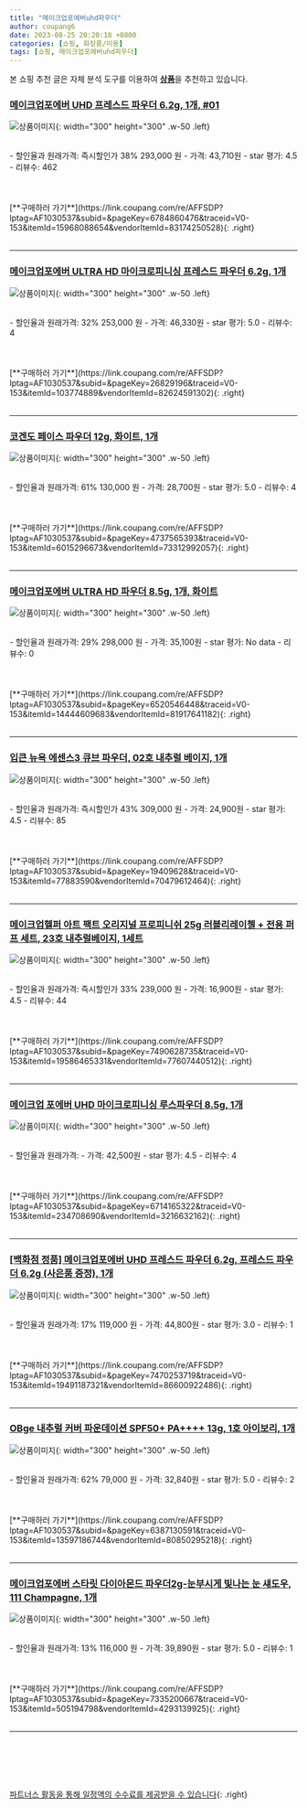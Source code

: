 ```yaml
---
title: "메이크업포에버uhd파우더"
author: coupang6
date: 2023-08-25 20:20:18 +0800
categories: [쇼핑, 화장품/미용]
tags: [쇼핑, 메이크업포에버uhd파우더]
---
```


본 쇼핑 추천 글은 자체 분석 도구를 이용하여 [**상품**](https://link.coupang.com/a/bao1ui)을 추천하고 있습니다.

### [메이크업포에버 UHD 프레스드 파우더 6.2g, 1개, #01](https://link.coupang.com/re/AFFSDP?lptag=AF1030537&subid=&pageKey=6784860476&traceid=V0-153&itemId=15968088654&vendorItemId=83174250528)

![상품이미지](https://thumbnail7.coupangcdn.com/thumbnails/remote/230x230ex/image/vendor_inventory/0eea/543750f3625aee708a34aa6e73314203e4ff35a5afccaded6352c7943d90.JPG){: width="300" height="300" .w-50 .left}


<br>
- 할인율과 원래가격: 즉시할인가 38%  293,000   원
- 가격: 43,710원
- star 평가: 4.5
- 리뷰수: 462
<br>
<br>
<br>
<br>
[**구매하러 가기**](https://link.coupang.com/re/AFFSDP?lptag=AF1030537&subid=&pageKey=6784860476&traceid=V0-153&itemId=15968088654&vendorItemId=83174250528){: .right}
<br>
<br>

---

### [메이크업포에버 ULTRA HD 마이크로피니싱 프레스드 파우더 6.2g, 1개](https://link.coupang.com/re/AFFSDP?lptag=AF1030537&subid=&pageKey=26829196&traceid=V0-153&itemId=103774889&vendorItemId=82624591302)

![상품이미지](https://thumbnail7.coupangcdn.com/thumbnails/remote/230x230ex/image/vendor_inventory/38e0/bfe95aac8b91e9bc9de9b0330532bcec1c905f6ba1401220db5e7f3b3eba.jpg){: width="300" height="300" .w-50 .left}


<br>
- 할인율과 원래가격: 32%  253,000   원
- 가격: 46,330원
- star 평가: 5.0
- 리뷰수: 4
<br>
<br>
<br>
<br>
[**구매하러 가기**](https://link.coupang.com/re/AFFSDP?lptag=AF1030537&subid=&pageKey=26829196&traceid=V0-153&itemId=103774889&vendorItemId=82624591302){: .right}
<br>
<br>

---

### [코겐도 페이스 파우더 12g, 화이트, 1개](https://link.coupang.com/re/AFFSDP?lptag=AF1030537&subid=&pageKey=4737565393&traceid=V0-153&itemId=6015296673&vendorItemId=73312992057)

![상품이미지](https://thumbnail7.coupangcdn.com/thumbnails/remote/230x230ex/image/retail/images/1748502664231978-c9aa7838-38fb-420e-b8a1-62e0b1a438ab.jpg){: width="300" height="300" .w-50 .left}


<br>
- 할인율과 원래가격: 61%  130,000   원
- 가격: 28,700원
- star 평가: 5.0
- 리뷰수: 4
<br>
<br>
<br>
<br>
[**구매하러 가기**](https://link.coupang.com/re/AFFSDP?lptag=AF1030537&subid=&pageKey=4737565393&traceid=V0-153&itemId=6015296673&vendorItemId=73312992057){: .right}
<br>
<br>

---

### [메이크업포에버 ULTRA HD 파우더 8.5g, 1개, 화이트](https://link.coupang.com/re/AFFSDP?lptag=AF1030537&subid=&pageKey=6520546448&traceid=V0-153&itemId=14444609683&vendorItemId=81917641182)

![상품이미지](https://thumbnail8.coupangcdn.com/thumbnails/remote/230x230ex/image/vendor_inventory/31a7/c95f21471d43c76218dca943e65c29f2e4a275bdd5e4fb9f322eecfe7849.JPG){: width="300" height="300" .w-50 .left}


<br>
- 할인율과 원래가격: 29%  298,000   원
- 가격: 35,100원
- star 평가: No data
- 리뷰수: 0
<br>
<br>
<br>
<br>
[**구매하러 가기**](https://link.coupang.com/re/AFFSDP?lptag=AF1030537&subid=&pageKey=6520546448&traceid=V0-153&itemId=14444609683&vendorItemId=81917641182){: .right}
<br>
<br>

---

### [입큰 뉴욕 에센스3 큐브 파우더, 02호 내추럴 베이지, 1개](https://link.coupang.com/re/AFFSDP?lptag=AF1030537&subid=&pageKey=19409628&traceid=V0-153&itemId=77883590&vendorItemId=70479612464)

![상품이미지](https://thumbnail8.coupangcdn.com/thumbnails/remote/230x230ex/image/vendor_inventory/73ae/548b82991253886b19d5f3a46337a6aab34ebd3eb665ea0f75113e06dc63.jpg){: width="300" height="300" .w-50 .left}


<br>
- 할인율과 원래가격: 즉시할인가 43%  309,000   원
- 가격: 24,900원
- star 평가: 4.5
- 리뷰수: 85
<br>
<br>
<br>
<br>
[**구매하러 가기**](https://link.coupang.com/re/AFFSDP?lptag=AF1030537&subid=&pageKey=19409628&traceid=V0-153&itemId=77883590&vendorItemId=70479612464){: .right}
<br>
<br>

---

### [메이크업헬퍼 아트 팩트 오리지널 프로피니쉬 25g 러블리레이첼 + 전용 퍼프 세트, 23호 내추럴베이지, 1세트](https://link.coupang.com/re/AFFSDP?lptag=AF1030537&subid=&pageKey=7490628735&traceid=V0-153&itemId=19586465331&vendorItemId=77607440512)

![상품이미지](https://thumbnail7.coupangcdn.com/thumbnails/remote/230x230ex/image/retail/images/2937943613605661-229b756c-cc17-40a8-b185-d0b9c2d5741e.jpg){: width="300" height="300" .w-50 .left}


<br>
- 할인율과 원래가격: 즉시할인가 33%  239,000   원
- 가격: 16,900원
- star 평가: 4.5
- 리뷰수: 44
<br>
<br>
<br>
<br>
[**구매하러 가기**](https://link.coupang.com/re/AFFSDP?lptag=AF1030537&subid=&pageKey=7490628735&traceid=V0-153&itemId=19586465331&vendorItemId=77607440512){: .right}
<br>
<br>

---

### [메이크업 포에버 UHD 마이크로피니싱 루스파우더 8.5g, 1개](https://link.coupang.com/re/AFFSDP?lptag=AF1030537&subid=&pageKey=6714165322&traceid=V0-153&itemId=234708690&vendorItemId=3216632162)

![상품이미지](https://thumbnail10.coupangcdn.com/thumbnails/remote/230x230ex/image/vendor_inventory/images/2017/07/27/14/7/f4c76bee-5299-41dc-8a31-30ad7d45db63.jpg){: width="300" height="300" .w-50 .left}


<br>
- 할인율과 원래가격: 
- 가격: 42,500원
- star 평가: 4.5
- 리뷰수: 4
<br>
<br>
<br>
<br>
[**구매하러 가기**](https://link.coupang.com/re/AFFSDP?lptag=AF1030537&subid=&pageKey=6714165322&traceid=V0-153&itemId=234708690&vendorItemId=3216632162){: .right}
<br>
<br>

---

### [[백화점 정품] 메이크업포에버 UHD 프레스드 파우더 6.2g, 프레스드 파우더 6.2g (사은품 증정), 1개](https://link.coupang.com/re/AFFSDP?lptag=AF1030537&subid=&pageKey=7470253719&traceid=V0-153&itemId=19491187321&vendorItemId=86600922486)

![상품이미지](https://thumbnail8.coupangcdn.com/thumbnails/remote/230x230ex/image/vendor_inventory/6434/ba9647940dca1fc3aa5ad4a48e1fd1c5a0b7612e7abd6eb53f59a887d4e7.jpg){: width="300" height="300" .w-50 .left}


<br>
- 할인율과 원래가격: 17%  119,000   원
- 가격: 44,800원
- star 평가: 3.0
- 리뷰수: 1
<br>
<br>
<br>
<br>
[**구매하러 가기**](https://link.coupang.com/re/AFFSDP?lptag=AF1030537&subid=&pageKey=7470253719&traceid=V0-153&itemId=19491187321&vendorItemId=86600922486){: .right}
<br>
<br>

---

### [OBge 내추럴 커버 파운데이션 SPF50+ PA++++ 13g, 1호 아이보리, 1개](https://link.coupang.com/re/AFFSDP?lptag=AF1030537&subid=&pageKey=6387130591&traceid=V0-153&itemId=13597186744&vendorItemId=80850295218)

![상품이미지](https://thumbnail8.coupangcdn.com/thumbnails/remote/230x230ex/image/retail/images/585767078275668-40350e3f-d9f2-45cd-8933-f206f610fc49.jpg){: width="300" height="300" .w-50 .left}


<br>
- 할인율과 원래가격: 62%  79,000   원
- 가격: 32,840원
- star 평가: 5.0
- 리뷰수: 2
<br>
<br>
<br>
<br>
[**구매하러 가기**](https://link.coupang.com/re/AFFSDP?lptag=AF1030537&subid=&pageKey=6387130591&traceid=V0-153&itemId=13597186744&vendorItemId=80850295218){: .right}
<br>
<br>

---

### [메이크업포에버 스타릿 다이아몬드 파우더2g-눈부시게 빛나는 눈 섀도우, 111 Champagne, 1개](https://link.coupang.com/re/AFFSDP?lptag=AF1030537&subid=&pageKey=7335200667&traceid=V0-153&itemId=505194798&vendorItemId=4293139925)

![상품이미지](https://thumbnail10.coupangcdn.com/thumbnails/remote/230x230ex/image/vendor_inventory/images/2019/01/14/23/7/f83cb0a3-0bfe-4902-aedb-871d16572d5b.jpg){: width="300" height="300" .w-50 .left}


<br>
- 할인율과 원래가격: 13%  116,000   원
- 가격: 39,890원
- star 평가: 5.0
- 리뷰수: 1
<br>
<br>
<br>
<br>
[**구매하러 가기**](https://link.coupang.com/re/AFFSDP?lptag=AF1030537&subid=&pageKey=7335200667&traceid=V0-153&itemId=505194798&vendorItemId=4293139925){: .right}
<br>
<br>

---
<br><br><br><br><br> [파트너스 활동을 통해 일정액의 수수료를 제공받을 수 있습니다](https://link.coupang.com/a/bao1ui){: .right}